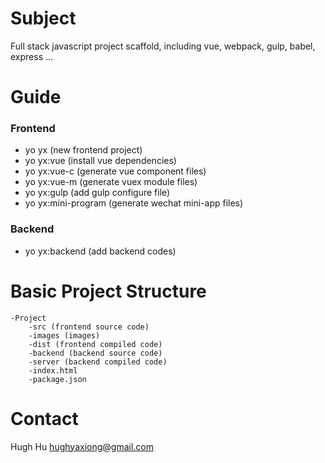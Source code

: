 # Subject

Full stack javascript project scaffold, including vue, webpack, gulp, babel, express ...


# Guide

### Frontend

- yo yx (new frontend project)
- yo yx:vue (install vue dependencies)
- yo yx:vue-c (generate vue component files)
- yo yx:vue-m (generate vuex module files)
- yo yx:gulp (add gulp configure file)
- yo yx:mini-program (generate wechat mini-app files)


### Backend
- yo yx:backend (add backend codes)


# Basic Project Structure

    -Project
        -src (frontend source code)
        -images (images)
        -dist (frontend compiled code)
        -backend (backend source code)
        -server (backend compiled code)
        -index.html
        -package.json


# Contact

Hugh Hu
hughyaxiong@gmail.com